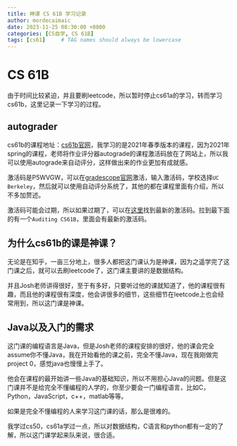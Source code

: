```yaml
---
title: 神课 CS 61B 学习记录
author: mordecaimaic
date: 2023-11-25 08:30:00 +0800
categories: [CS自学, CS 61B]
tags: [cs61]     # TAG names should always be lowercase
---
```

# CS 61B
由于时间比较紧迫，并且要刷leetcode，所以暂时停止cs61a的学习，转而学习cs61b，这里记录一下学习的过程。

## autograder
cs61b的课程地址：[cs61b官网](https://sp21.datastructur.es/)，我学习的是2021年春季版本的课程，因为2021年spring的课程，老师将作业评分器autograde的课程激活码放在了网站上，所以我可以使用autograde来自动评分，这样做出来的作业更加有成就感。

激活码是P5WVGW，可以在[gradescope官网](https://www.gradescope.com)激活，输入激活码，学校选择`UC Berkeley`，然后就可以使用自动评分系统了，其他的都在课程里面有介绍，所以不多加赘述。

激活码可能会过期，所以如果过期了，可以在[这里](https://sp21.datastructur.es/about)找到最新的激活码。拉到最下面的有一个`Auditing CS61B`，里面会有最新的激活码。

## 为什么cs61b的课是神课？
无论是在知乎，一亩三分地上，很多人都把这门课认为是神课，因为之遥学完了这门课之后，就可以去刷leetcode了，这门课主要讲的是数据结构。

并且Josh老师讲得很好，至于有多好，只要听过他的课就知道了，他的课程很有趣，而且他的课程很有深度，他会讲很多的细节，这些细节在leetcode上也会经常用到，所以这门课是神课。

## Java以及入门的需求
这门课的编程语言是Java，但是Josh老师的课程安排的很好，他的课会完全assume你不懂Java，我在开始看他的课之前，完全不懂Java，现在我刚做完project 0，感觉java也慢慢上手了。

他会在课程的最开始讲一些Java的基础知识，所以不用担心Java的问题。但是这门课并不是给完全不懂编程的人学的，你至少要会一门编程语言，比如C，Python，JavaScript，c++，matlab等等。

如果是完全不懂编程的人来学习这门课的话，那么是很难的。

我学过cs50，cs61a学过一点，所以对数据结构，C语言和python都有一定的了解，所以这门课学起来队来说，很合适。